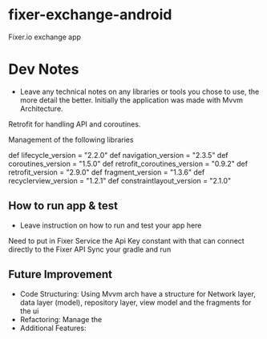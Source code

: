 # fixer-exchange-android
Fixer.io exchange app

# Dev Notes

+ Leave any technical notes on any libraries or tools you chose to use, the more detail the better.
  Initially the application was made with Mvvm Architecture.

Retrofit for handling
API and coroutines.

Management of the following libraries

def lifecycle_version = "2.2.0"
def navigation_version = "2.3.5"
def coroutines_version = "1.5.0"
def retrofit_coroutines_version = "0.9.2"
def retrofit_version = "2.9.0"
def fragment_version = "1.3.6"
def recyclerview_version = "1.2.1"
def constraintlayout_version = "2.1.0"


## How to run app & test

+ Leave instruction on how to run and test your app here

Need to put in Fixer Service the Api Key constant 
with that can connect directly to the Fixer API
Sync your gradle and run


## Future Improvement

+ Code Structuring:
  Using Mvvm arch have
  a structure for Network layer, data layer (model), repository layer, view model and the fragments for the ui
+ Refactoring:
  Manage the 
+ Additional Features: